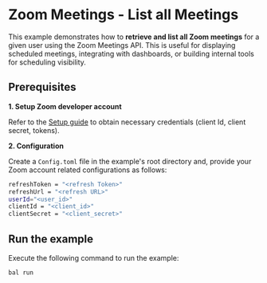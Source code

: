 # Zoom Meetings - List all Meetings

This example demonstrates how to **retrieve and list all Zoom meetings** for a given user using the Zoom Meetings API. This is useful for displaying scheduled meetings, integrating with dashboards, or building internal tools for scheduling visibility.

## Prerequisites

**1. Setup Zoom developer account**

Refer to the [Setup guide](https://github.com/ballerina-platform/module-ballerinax-zoom.meetings/tree/main/README.md) to obtain necessary credentials (client Id, client secret, tokens).

**2. Configuration**

Create a `Config.toml` file in the example's root directory and, provide your Zoom account related configurations as follows:

```bash 
refreshToken = "<refresh Token>"
refreshUrl = "<refresh URL>"
userId="<user_id>"
clientId = "<client_id>"
clientSecret = "<client_secret>"
```

## Run the example

Execute the following command to run the example:

```bash
bal run
```

